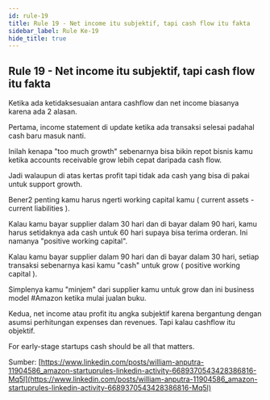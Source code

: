 ```yaml
---
id: rule-19
title: Rule 19 - Net income itu subjektif, tapi cash flow itu fakta
sidebar_label: Rule Ke-19
hide_title: true
---
```

## Rule 19 - Net income itu subjektif, tapi cash flow itu fakta

Ketika ada ketidaksesuaian antara cashflow dan net income biasanya karena ada 2 alasan.

Pertama, income statement di update ketika ada transaksi selesai padahal cash baru masuk nanti.

Inilah kenapa "too much growth" sebenarnya bisa bikin repot bisnis kamu ketika accounts receivable grow lebih cepat daripada cash flow.

Jadi walaupun di atas kertas profit tapi tidak ada cash yang bisa di pakai untuk support growth.

Bener2 penting kamu harus ngerti working capital kamu ( current assets - current liabilities ).

Kalau kamu bayar supplier dalam 30 hari dan di bayar dalam 90 hari, kamu harus setidaknya ada cash untuk 60 hari supaya bisa terima orderan. Ini namanya "positive working capital".

Kalau kamu bayar supplier dalam 90 hari dan di bayar dalam 30 hari, setiap transaksi sebenarnya kasi kamu "cash" untuk grow ( positive working capital ).

Simplenya kamu "minjem" dari supplier kamu untuk grow dan ini business model #Amazon ketika mulai jualan buku.

Kedua, net income atau profit itu angka subjektif karena bergantung dengan asumsi perhitungan expenses dan revenues. Tapi kalau cashflow itu objektif.

For early-stage startups cash should be all that matters.

Sumber:
[https://www.linkedin.com/posts/william-anputra-11904586_amazon-startuprules-linkedin-activity-6689370543428386816-Mq5l](https://www.linkedin.com/posts/william-anputra-11904586_amazon-startuprules-linkedin-activity-6689370543428386816-Mq5l)
